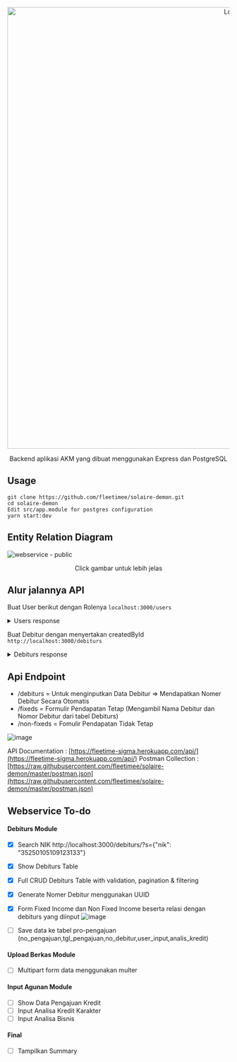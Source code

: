 <p align="center">
<a href="https://user-images.githubusercontent.com/45744788/178934617-15da5f5c-89cf-4fb1-8878-60e3dc99d4b3.png" target="blank"><img src="http://www.fedora.co.id/assets/images/logo/14.png"  width="1000" alt="Logo" /></a>
</p>

<p align="center">Backend aplikasi AKM yang dibuat menggunakan Express dan PostgreSQL</p>


## Usage
```
git clone https://github.com/fleetimee/solaire-demon.git
cd solaire-demon
Edit src/app.module for postgres configuration
yarn start:dev
```
## Entity Relation Diagram
![webservice - public](https://user-images.githubusercontent.com/45744788/178937450-48649997-0f66-414f-99ef-fe662f787f56.png)

<p align="center" >Click gambar untuk lebih jelas</p>

## Alur jalannya API
Buat User berikut dengan Rolenya
`localhost:3000/users`
<details>
  <summary>Users response</summary>

```
Request :
{
    "username": "fleetime",
    "password": "1234567890",
    "roles": [{
        "name": "Admin"
    }]
}
```
```
Response : 
{
  "id": 3,
  "username": "fleetime",
  "createdAt": "2022-07-14T08:50:45.512Z",
  "roles": [
    {
      "id": 6,
      "name": "Admin"
    }
  ],
  "createdBy": null,
  "updatedBy": null
}
```
</details>

Buat Debitur dengan menyertakan createdById
`http://localhost:3000/debiturs`
<details>
<summary>Debiturs response</summary>

```
Request : 
```

```
Response : 
```
</details>



## Api Endpoint

- /debiturs = Untuk menginputkan Data Debitur => Mendapatkan Nomer Debitur Secara Otomatis
- /fixeds = Formulir Pendapatan Tetap (Mengambil Nama Debitur dan Nomor Debitur dari tabel Debiturs)
- /non-fixeds = Fomulir Pendapatan Tidak Tetap



![image](https://user-images.githubusercontent.com/45744788/177477728-45037c0d-6a2f-41c7-8c7b-94a2586d1823.png)

API Documentation : [https://fleetime-sigma.herokuapp.com/api/](https://fleetime-sigma.herokuapp.com/api/)
Postman Collection :  [https://raw.githubusercontent.com/fleetimee/solaire-demon/master/postman.json](https://raw.githubusercontent.com/fleetimee/solaire-demon/master/postman.json)

## Webservice To-do

#### Debiturs Module
- [x] Search NIK
http://localhost:3000/debiturs/?s={"nik": "35250105109123133"}
- [x] Show Debiturs Table 
- [x] Full CRUD Debiturs Table with validation, pagination & filtering
- [x] Generate Nomer Debitur menggunakan UUID
- [x] Form Fixed Income dan Non Fixed Income beserta relasi dengan debiturs yang diinput
![image](https://user-images.githubusercontent.com/45744788/177475569-c54cb45a-6ff6-4aa4-b07b-66f278bc1356.png)

- [ ] Save data ke tabel pro-pengajuan (no_pengajuan,tgl_pengajuan,no_debitur,user_input,analis_kredit)

#### Upload Berkas Module
- [ ] Multipart form data menggunakan multer

#### Input Agunan Module
- [ ] Show Data Pengajuan Kredit 
- [ ] Input Analisa Kredit Karakter
- [ ] Input Analisa Bisnis

#### Final
- [ ] Tampilkan Summary

